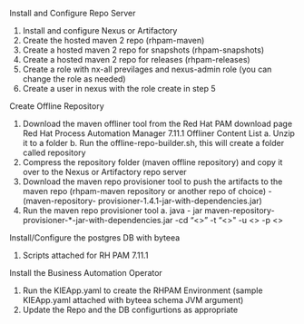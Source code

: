 Install and Configure Repo Server
 1. Install and configure Nexus or Artifactory
 2. Create the hosted maven 2 repo (rhpam-maven)
 3. Create a hosted maven 2 repo for snapshots (rhpam-snapshots)
 4. Create a hosted maven 2 repo for releases (rhpam-releases)
 5. Create a role with nx-all previlages and nexus-admin role (you can change the role as needed)
 6. Create a user in nexus with the role create in step 5

Create Offline Repository
 1. Download the maven offliner tool from the Red Hat PAM download page Red Hat Process Automation Manager 7.11.1 Offliner Content List 
    a. Unzip it to a folder
    b. Run the offline-repo-builder.sh, this will create a folder called repository
 2. Compress the repository folder (maven offline repository) and copy it over to the Nexus or Artifactory repo server
 3. Download the maven repo provisioner tool to push the artifacts to the maven repo (rhpam-maven repository or another repo of choice) - (maven-repository-
    provisioner-1.4.1-jar-with-dependencies.jar)
 4. Run the maven repo provisioner tool 
    a. java - jar maven-repository-provisioner-*-jar-with-dependencies.jar  -cd “<<path to the repository folder>>” -t “<<repo url>>" ﻿-u <<repo user name>>  -p 
       <<repo user password>>

Install/Configure the postgres DB with byteea
 1. Scripts attached for RH PAM 7.11.1

Install the Business Automation Operator
 1. Run the KIEApp.yaml to create the RHPAM Environment (sample KIEApp.yaml attached with byteea schema JVM argument)
 2. Update the Repo and the DB configurtions as appropriate
